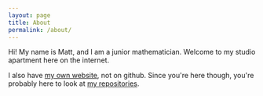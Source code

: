 ```yaml
---
layout: page
title: About
permalink: /about/
---
```


Hi! My name is Matt, and I am a junior mathematician. Welcome to my
studio apartment here on the internet.

I also have [my own website][1], not on github. Since you're here
though, you're probably here to look at [my repositories][2].

[1]: http://matt.istheguy.com/
[2]: https://github.com/daaang?tab=repositories
